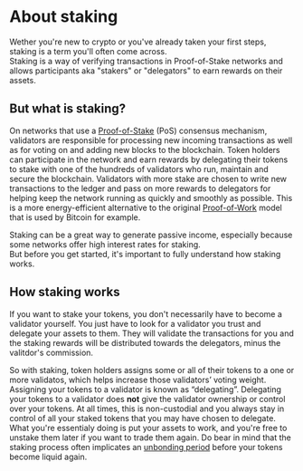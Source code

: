 # About staking

Wether you're new to crypto or you've already taken your first steps, staking is a term you'll often come across. <br> 
Staking is a way of verifying transactions in Proof-of-Stake networks and allows participants aka "stakers" or "delegators" to earn rewards on their assets.

## But what is staking? 

On networks that use a [Proof-of-Stake](Proof_of_stake.md) (PoS) consensus mechanism, validators are responsible for processing new incoming transactions as well as for voting on and adding new blocks to the blockchain. Token holders can participate in the network and earn rewards by delegating their tokens to stake with one of the hundreds of validators who run, maintain and secure the blockchain. Validators with more stake are chosen to write new transactions to the ledger and pass on more rewards to delegators for helping keep the network running as quickly and smoothly as possible.
This is a more energy-efficient alternative to the original [Proof-of-Work](Proof_of_work.md) model that is used by Bitcoin for example. 

Staking can be a great way to generate passive income, especially because some networks offer high interest rates for staking. <br>
But before you get started, it's important to fully understand how staking works.

## How staking works

If you want to stake your tokens, you don't necessarily have to become a validator yourself. You just have to look for a validator you trust and delegate your assets to them. They will validate the transactions for you and the staking rewards will be distributed towards the delegators, minus the valitdor's commission.

So with staking, token holders assigns some or all of their tokens to a one or more validatos, which helps increase those validators’ voting weight. Assigning your tokens to a validator is known as “delegating”. Delegating your tokens to a validator does **not** give the validator ownership or control over your tokens. At all times, this is non-custodial and you always stay in control of all your staked tokens that you may have chosen to delegate. What you're essentialy doing is put your assets to work, and you're free to unstake them later if you want to trade them again. Do bear in mind that the staking process often implicates an [unbonding period](Unbonding_period.md) before your tokens become liquid again.

